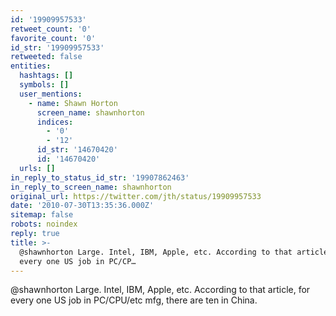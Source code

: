 ```yaml
---
id: '19909957533'
retweet_count: '0'
favorite_count: '0'
id_str: '19909957533'
retweeted: false
entities:
  hashtags: []
  symbols: []
  user_mentions:
    - name: Shawn Horton
      screen_name: shawnhorton
      indices:
        - '0'
        - '12'
      id_str: '14670420'
      id: '14670420'
  urls: []
in_reply_to_status_id_str: '19907862463'
in_reply_to_screen_name: shawnhorton
original_url: https://twitter.com/jth/status/19909957533
date: '2010-07-30T13:35:36.000Z'
sitemap: false
robots: noindex
reply: true
title: >-
  @shawnhorton Large. Intel, IBM, Apple, etc. According to that article, for
  every one US job in PC/CP…
---
```


@shawnhorton Large. Intel, IBM, Apple, etc. According to that article, for every one US job in PC/CPU/etc mfg, there are ten in China.